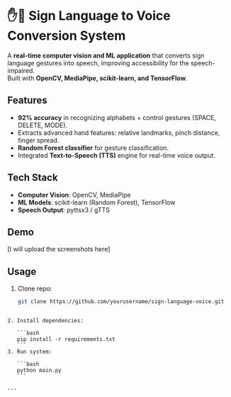 # ✋🤟 Sign Language to Voice Conversion System

A **real-time computer vision and ML application** that converts sign language gestures into speech, improving accessibility for the speech-impaired.  
Built with **OpenCV, MediaPipe, scikit-learn, and TensorFlow**.

## Features
- **92% accuracy** in recognizing alphabets + control gestures (SPACE, DELETE, MODE).  
- Extracts advanced hand features: relative landmarks, pinch distance, finger spread.  
- **Random Forest classifier** for gesture classification.  
- Integrated **Text-to-Speech (TTS)** engine for real-time voice output.  

## Tech Stack
- **Computer Vision**: OpenCV, MediaPipe  
- **ML Models**: scikit-learn (Random Forest), TensorFlow  
- **Speech Output**: pyttsx3 / gTTS  

## Demo
[I will upload the screenshots here]

## Usage
1. Clone repo:  
   ```bash
   git clone https://github.com/yourusername/sign-language-voice.git
````

2. Install dependencies:

   ```bash
   pip install -r requirements.txt
   ```
3. Run system:

   ```bash
   python main.py
   ```

---

````

